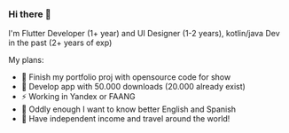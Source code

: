 ### Hi there 👋

I'm Flutter Developer (1+ year) and UI Designer (1-2 years), 
kotlin/java Dev in the past (2+ years of exp)

My plans:

- 🔭 Finish my portfolio proj with opensource code for show
- 🌱 Develop app with 50.000 downloads (20.000 already exist)
- ⚡️ Working in Yandex or FAANG
- 🤔 Oddly enough I want to know better English and Spanish
- 👯 Have independent income and travel around the world!

